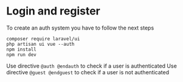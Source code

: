 # Login and register
To create an auth system you have to follow the next steps
```
composer require laravel/ui
php artisan ui vue --auth
npm install
npm run dev 
```
Use directive `@auth @endauth` to check if a user is authenticated
Use directive `@guest @endguest` to check if a user is not authenticated